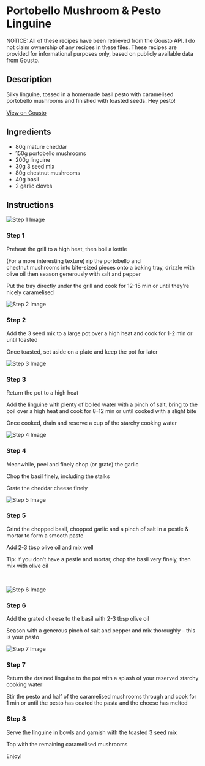 # Portobello Mushroom & Pesto Linguine 

NOTICE: All of these recipes have been retrieved from the Gousto API. I do not claim ownership of any recipes in these files. These recipes are provided for informational purposes only, based on publicly available data from Gousto.

## Description

Silky linguine, tossed in a homemade basil pesto with caramelised portobello mushrooms and finished with toasted seeds. Hey pesto!

[View on Gousto](https://www.gousto.co.uk/recipes/cookbook/portobello-mushroom-pesto-linguine)

## Ingredients

- 80g mature cheddar 
- 150g portobello mushrooms
- 200g linguine 
- 30g 3 seed mix
- 80g chestnut mushrooms 
- 40g basil
- 2 garlic cloves

## Instructions

![Step 1 Image](https://production-media.gousto.co.uk/cms/recipe-step-image/826.-step-1-x200.jpg)

### Step 1

Preheat the grill to a high heat, then boil a kettle


(For a more interesting texture) rip the portobello and chestnut&nbsp;mushrooms&nbsp;into bite-sized pieces onto a baking tray, drizzle with olive oil&nbsp;then season generously with salt and pepper&nbsp;


Put the tray directly under the grill and cook for 12-15 min or until they're nicely caramelised

![Step 2 Image](https://production-media.gousto.co.uk/cms/recipe-step-image/826.-step-2-x200.jpg)

### Step 2

Add the 3 seed mix to a large pot&nbsp;over a high heat and cook for 1-2 min or until toasted


Once toasted, set aside on a plate and keep the pot for later

![Step 3 Image](https://production-media.gousto.co.uk/cms/recipe-step-image/826.-step-3-x200.jpg)

### Step 3

Return the pot to a high heat


Add the linguine with plenty of boiled water with a pinch of salt, bring to the boil over a high heat and cook for 8-12 min or until cooked with a slight bite


Once cooked, drain and reserve a cup of the starchy cooking water

![Step 4 Image](https://production-media.gousto.co.uk/cms/recipe-step-image/826.-step-4-x200.jpg)

### Step 4

Meanwhile, peel and finely chop (or grate) the garlic


Chop the basil finely, including the stalks&nbsp;


Grate the cheddar cheese finely&nbsp;

![Step 5 Image](https://production-media.gousto.co.uk/cms/recipe-step-image/826.-step-5-x200.jpg)

### Step 5

Grind the chopped&nbsp;basil, chopped&nbsp;garlic and a pinch of salt in a pestle &amp; mortar to form a smooth paste


Add 2-3 tbsp olive oil and mix well


Tip: if you don't have a pestle and mortar, chop the basil very finely, then mix with olive oil


&nbsp;

![Step 6 Image](https://production-media.gousto.co.uk/cms/recipe-step-image/826.-step-6-x200.jpg)

### Step 6

Add the grated cheese to the basil with 2-3 tbsp olive oil


Season with a generous pinch of salt and pepper and mix thoroughly &ndash; this is your pesto

![Step 7 Image](https://production-media.gousto.co.uk/cms/recipe-step-image/826.-step-7-x200.jpg)

### Step 7

Return the drained linguine to the pot with a splash of your reserved starchy cooking water


Stir the pesto and half of the caramelised&nbsp;mushrooms&nbsp;through and cook for 1 min or until the pesto has coated the pasta and the cheese has melted&nbsp;

### Step 8

Serve the linguine in bowls and garnish with the toasted 3 seed mix


Top with the remaining caramelised&nbsp;mushrooms


Enjoy!

